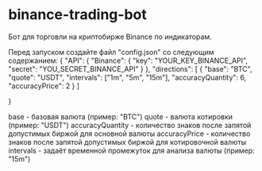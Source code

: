 # binance-trading-bot

Бот для торговли на криптобирже Binance по индикаторам.

Перед запуском создайте файл "config.json" со следующим содержанием:
{
"API": {
"Binance": {
"key": "YOUR_KEY_BINANCE_API",
"secret": "YOU_SECRET_BINANCE_API"
}
},
"directions": [
{
"base": "BTC",
"quote": "USDT",
"intervals": ["1m", "5m", "15m"],
"accuracyQuantity": 6,
"accuracyPrice": 2
}
]

}

base - базовая валюта (пример: "BTC")
quote - валюта котировки (пример: "USDT")
accuracyQuantity - количество знаков после запятой допустимых биржой для основной валюты
accuracyPrice - количество знаков после запятой допустимых биржой для котировочной валюты
intervals - задаёт временной промежуток для анализа валюты (пример: "15m")
